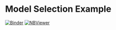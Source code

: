 # Model Selection Example

[![Binder](https://mybinder.org/badge_logo.svg)](https://mybinder.org/v2/gh/tanhevg/GpABC.jl/master?filepath=examples%2Fmodel-selection-example.ipynb) [![NBViewer](https://img.shields.io/badge/render-nbviewer-orange.svg)](https://nbviewer.jupyter.org/github/tanhevg/GpABC.jl/blob/master/examples/model-selection-example.ipynb)
